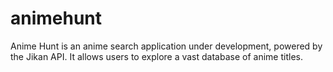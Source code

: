 # animehunt
Anime Hunt is an anime search application under development, powered by the Jikan API. It allows users to explore a vast database of anime titles.
